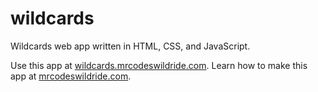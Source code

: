 # wildcards

Wildcards web app written in HTML, CSS, and JavaScript.

Use this app at [wildcards.mrcodeswildride.com](https://wildcards.mrcodeswildride.com/).
Learn how to make this app at [mrcodeswildride.com](https://www.mrcodeswildride.com/).